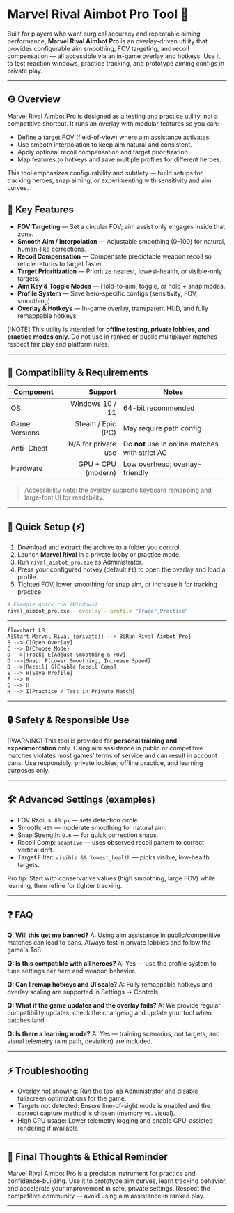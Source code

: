 # Marvel Rival Aimbot Pro Tool 🎯

Built for players who want surgical accuracy and repeatable aiming performance, **Marvel Rival Aimbot Pro** is an overlay-driven utility that provides configurable aim smoothing, FOV targeting, and recoil compensation — all accessible via an in-game overlay and hotkeys. Use it to test reaction windows, practice tracking, and prototype aiming configs in private play.


---

## ⚙️ Overview

Marvel Rival Aimbot Pro is designed as a testing and practice utility, not a competitive shortcut. It runs an overlay with modular features so you can:

* Define a target FOV (field-of-view) where aim assistance activates.
* Use smooth interpolation to keep aim natural and consistent.
* Apply optional recoil compensation and target prioritization.
* Map features to hotkeys and save multiple profiles for different heroes.

This tool emphasizes configurability and subtlety — build setups for tracking heroes, snap aiming, or experimenting with sensitivity and aim curves.

## 🧩 Key Features

* **FOV Targeting** — Set a circular FOV; aim assist only engages inside that zone.
* **Smooth Aim / Interpolation** — Adjustable smoothing (0–100) for natural, human-like corrections.
* **Recoil Compensation** — Compensate predictable weapon recoil so reticle returns to target faster.
* **Target Prioritization** — Prioritize nearest, lowest-health, or visible-only targets.
* **Aim Key & Toggle Modes** — Hold-to-aim, toggle, or hold + snap modes.
* **Profile System** — Save hero-specific configs (sensitivity, FOV, smoothing).
* **Overlay & Hotkeys** — In-game overlay, transparent HUD, and fully remappable hotkeys.

[!NOTE]
This utility is intended for **offline testing, private lobbies, and practice modes only**. Do not use in ranked or public multiplayer matches — respect fair play and platform rules.

---

## 🔧 Compatibility & Requirements

| Component     |             Support | Notes                                           |
| ------------- | ------------------: | ----------------------------------------------- |
| OS            |     Windows 10 / 11 | 64-bit recommended                              |
| Game Versions |   Steam / Epic (PC) | May require path config                         |
| Anti-Cheat    | N/A for private use | Do **not** use in online matches with strict AC |
| Hardware      |  GPU + CPU (modern) | Low overhead; overlay-friendly                  |

> Accessibility note: the overlay supports keyboard remapping and large-font UI for readability.

---

## 🚀 Quick Setup (⚡️)

1. Download and extract the archive to a folder you control.
2. Launch **Marvel Rival** in a private lobby or practice mode.
3. Run `rival_aimbot_pro.exe` as Administrator.
4. Press your configured hotkey (default `F1`) to open the overlay and load a profile.
5. Tighten FOV, lower smoothing for snap aim, or increase it for tracking practice.

```bash
# Example quick run (Windows)
rival_aimbot_pro.exe --overlay --profile "Tracer_Practice"
```

---

```mermaid
flowchart LR
A[Start Marvel Rival (private)] --> B[Run Rival Aimbot Pro]
B --> C[Open Overlay]
C --> D{Choose Mode}
D -->|Track| E[Adjust Smoothing & FOV]
D -->|Snap| F[Lower Smoothing, Increase Speed]
D -->|Recoil| G[Enable Recoil Comp]
E --> H[Save Profile]
F --> H
G --> H
H --> I[Practice / Test in Private Match]
```

---

## 🔒 Safety & Responsible Use

[!WARNING]
This tool is provided for **personal training and experimentation** only. Using aim assistance in public or competitive matches violates most games’ terms of service and can result in account bans. Use responsibly: private lobbies, offline practice, and learning purposes only.

---

## 🛠 Advanced Settings (examples)

* FOV Radius: `80 px` — sets detection circle.
* Smooth: `40%` — moderate smoothing for natural aim.
* Snap Strength: `0.6` — for quick correction snaps.
* Recoil Comp: `adaptive` — uses observed recoil pattern to correct vertical drift.
* Target Filter: `visible && lowest_health` — picks visible, low-health targets.

Pro tip: Start with conservative values (high smoothing, large FOV) while learning, then refine for tighter tracking.

---

## ❓ FAQ

**Q: Will this get me banned?**
A: Using aim assistance in public/competitive matches can lead to bans. Always test in private lobbies and follow the game's ToS.

**Q: Is this compatible with all heroes?**
A: Yes — use the profile system to tune settings per hero and weapon behavior.

**Q: Can I remap hotkeys and UI scale?**
A: Fully remappable hotkeys and overlay scaling are supported in Settings → Controls.

**Q: What if the game updates and the overlay fails?**
A: We provide regular compatibility updates; check the changelog and update your tool when patches land.

**Q: Is there a learning mode?**
A: Yes — training scenarios, bot targets, and visual telemetry (aim path, deviation) are included.

---

## ⚡ Troubleshooting

* Overlay not showing: Run the tool as Administrator and disable fullscreen optimizations for the game.
* Targets not detected: Ensure line-of-sight mode is enabled and the correct capture method is chosen (memory vs. visual).
* High CPU usage: Lower telemetry logging and enable GPU-assisted rendering if available.

---

## 🧾 Final Thoughts & Ethical Reminder

Marvel Rival Aimbot Pro is a precision instrument for practice and confidence-building. Use it to prototype aim curves, learn tracking behavior, and accelerate your improvement in safe, private settings. Respect the competitive community — avoid using aim assistance in ranked play.


---


